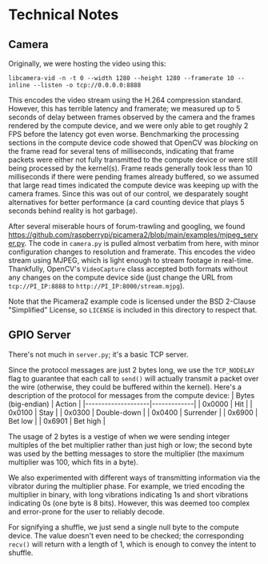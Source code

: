 # Technical Notes

## Camera

Originally, we were hosting the video using this:
```
libcamera-vid -n -t 0 --width 1280 --height 1280 --framerate 10 --inline --listen -o tcp://0.0.0.0:8888
```

This encodes the video stream using the H.264 compression standard. However, this has terrible latency and framerate; we measured up to 5 seconds of delay between frames observed by the camera and the frames rendered by the compute device, and we were only able to get roughly 2 FPS before the latency got even worse. Benchmarking the processing sections in the compute device code showed that OpenCV was _blocking_ on the frame read for several tens of milliseconds, indicating that frame packets were either not fully transmitted to the compute device or were still being processed by the kernel(s). Frame reads generally took less than 10 milliseconds if there were pending frames already buffered, so we assumed that large read times indicated the compute device was keeping up with the camera frames. Since this was out of our control, we desparately sought alternatives for better performance (a card counting device that plays 5 seconds behind reality is hot garbage).

After several miserable hours of forum-trawling and googling, we found https://github.com/raspberrypi/picamera2/blob/main/examples/mjpeg_server.py. The code in `camera.py` is pulled almost verbatim from here, with minor configuration changes to resolution and framerate. This encodes the video stream using MJPEG, which is light enough to stream footage in real-time. Thankfully, OpenCV's `VideoCapture` class accepted both formats without any changes on the compute device side (just change the URL from `tcp://PI_IP:8888` to `http://PI_IP:8000/stream.mjpg`).

Note that the Picamera2 example code is licensed under the BSD 2-Clause "Simplified" License, so `LICENSE` is included in this directory to respect that.

## GPIO Server

There's not much in `server.py`; it's a basic TCP server.

Since the protocol messages are just 2 bytes long, we use the `TCP_NODELAY` flag to guarantee that each call to `send()` will actually transmit a packet over the wire (otherwise, they could be buffered within the kernel). Here's a description of the protocol for messages from the compute device:
| Bytes (big-endian) | Action      |
|--------------------|-------------|
| 0x0000             | Hit         |
| 0x0100             | Stay        |
| 0x0300             | Double-down |
| 0x0400             | Surrender   |
| 0x6900             | Bet low     |
| 0x6901             | Bet high    |

The usage of 2 bytes is a vestige of when we were sending integer multiples of the bet multiplier rather than just high or low; the second byte was used by the betting messages to store the multiplier (the maximum multiplier was 100, which fits in a byte).

We also experimented with different ways of transmitting information via the vibrator during the multiplier phase. For example, we tried encoding the multiplier in binary, with long vibrations indicating 1s and short vibrations indicating 0s (one byte is 8 bits). However, this was deemed too complex and error-prone for the user to reliably decode.

For signifying a shuffle, we just send a single null byte to the compute device. The value doesn't even need to be checked; the corresponding `recv()` will return with a length of 1, which is enough to convey the intent to shuffle.

